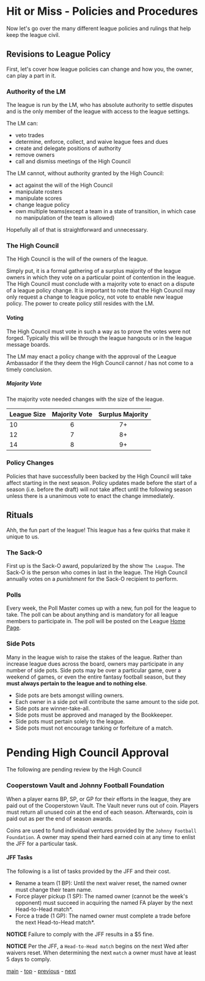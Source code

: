 # Hit or Miss - Policies and Procedures

Now let's go over the many different league policies and rulings that help keep the league civil.

## Revisions to League Policy

First, let's cover how league policies can change and how you, the owner, can play a part in it.

### Authority of the LM

The league is run by the LM, who has absolute authority to settle disputes and is the only member of the league with access to the league settings.

The LM can:
-   veto trades
-   determine, enforce, collect, and waive league fees and dues
-   create and delegate positions of authority
-   remove owners
-   call and dismiss meetings of the High Council

The LM cannot, without authority granted by the High Council:
-   act against the will of the High Council
-   manipulate rosters
-   manipulate scores
-   change league policy
-   own multiple teams(except a team in a state of transition, in which case no manipulation of the team is allowed)

Hopefully all of that is straightforward and unnecessary.

### The High Council

The High Council is the will of the owners of the league.

Simply put, it is a formal gathering of a surplus majority of the league owners in which they vote on a particular point of contention in the league.
The High Council must conclude with a majority vote to enact on a dispute of a league policy change.
It is important to note that the High Council may only request a change to league policy, not vote to enable new league policy.
The power to create policy still resides with the LM.

#### Voting

The High Council must vote in such a way as to prove the votes were not forged.
Typically this will be through the league hangouts or in the league message boards.  

The LM may enact a policy change with the approval of the League Ambassador if the they deem the High Council cannot / has not come to a timely conclusion.

##### Majority Vote

The majority vote needed changes with the size of the league.

| League Size | Majority Vote | Surplus Majority |
| --- |:---:|:---:|
| 10 | 6 | 7+ |
| 12 | 7 | 8+ |
| 14 | 8 | 9+ |

### Policy Changes

Policies that have successfully been backed by the High Council will take affect starting in the next season.
Policy updates made before the start of a season (i.e. before the draft) will not take affect until the following season unless there is a unanimous vote to enact the change immediately.

## Rituals

Ahh, the fun part of the league!
This league has a few quirks that make it unique to us.

### The Sack-O

First up is the Sack-O award, popularized by the show `The League`.
The Sack-O is the person who comes in last in the league.
The High Council annually votes on a *punishment* for the Sack-O recipient to perform.

### Polls

Every week, the Poll Master comes up with a new, fun poll for the league to take.
The poll can be about anything and is mandatory for all league members to participate in.
The poll will be posted on the League [Home Page][espn].

### Side Pots

Many in the league wish to raise the stakes of the league.
Rather than increase league dues across the board, owners may participate in any number of side pots.
Side pots may be over a particular game, over a weekend of games, or even the entire fantasy football season, but they **must always pertain to the league and to nothing else**.

-   Side pots are bets amongst willing owners.
-   Each owner in a side pot will contribute the same amount to the side pot.
-   Side pots are winner-take-all.
-   Side pots must be approved and managed by the Bookkeeper.
-   Side pots must pertain solely to the league.
-   Side pots must not encourage tanking or forfeiture of a match.

# Pending High Council Approval

The following are pending review by the High Council

### Cooperstown Vault and Johnny Football Foundation

When a player earns BP, SP, or GP for their efforts in the league, they are paid out of the Cooperstown Vault.
The Vault never runs out of coin.
Players must return all unused coin at the end of each season. Afterwards, coin is paid out as per the end of season awards.

Coins are used to fund individual ventures provided by the `Johnny Football Foundation`.
A owner may spend their hard earned coin at any time to enlist the JFF for a particular task.

#### JFF Tasks

The following is a list of tasks provided by the JFF and their cost.

- Rename a team (1 BP): Until the next waiver reset, the named owner must change their team name.
- Force player pickup (1 SP): The named owner (cannot be the week's opponent) must succeed in acquiring the named FA player by the next Head-to-Head match*.
- Force a trade (1 GP): The named owner must complete a trade before the next Head-to-Head match*.

**NOTICE** Failure to comply with the JFF results in a $5 fine.

**NOTICE** Per the JFF, a `Head-to-Head match` begins on the next Wed after waivers reset.
When determining the next `match` a owner must have at least 5 days to comply.


[main][main] - [top][top] - [previous][previous] - [next][next]

[main]: readme.md
[top]: policies_and_procedures.md
[previous]: league_members.md
[next]: league_fees_and_dues.md

[espn]: http://games.espn.com/ffl/leagueoffice?leagueId=56226
